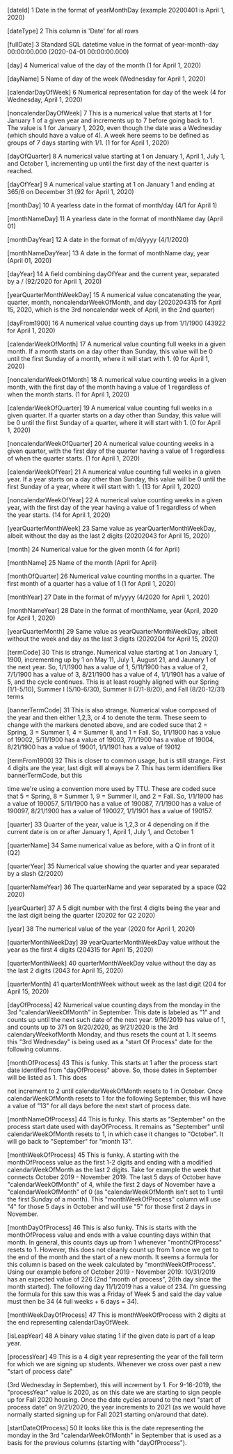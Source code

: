 [dateId] 1
 Date in the format of yearMonthDay (example 20200401 is April 1, 2020)

 [dateType] 2 
 This column is 'Date' for all rows

 [fullDate] 3 
 Standard SQL datetime value in the format of year-month-day 00:00:00.000 (2020-04-01 00:00:00.000)

 [day] 4
 Numerical value of the day of the month (1 for April 1, 2020)

 [dayName] 5 
 Name of day of the week (Wednesday for April 1, 2020)

 [calendarDayOfWeek] 6 
 Numerical representation for day of the week (4 for Wednesday, April 1, 2020)

 [noncalendarDayOfWeek] 7
 This is a numerical value that starts at 1 for January 1 of a given year and increments up to 7 before going back to 1. The value is 1 for January 1, 2020, even though the date was a Wednesday (which should have a value of 4). A week here seems to be defined as groups of 7 days starting with 1/1. (1 for for April 1, 2020)

 [dayOfQuarter] 8
 A numerical value starting at 1 on January 1, April 1, July 1, and October 1, incrementing up until the first day of the next quarter is reached.

 [dayOfYear] 9
 A numerical value starting at 1 on January 1 and ending at 365/6 on December 31 (92 for April 1, 2020)

 [monthDay] 10 
 A yearless date in the format of month/day (4/1 for April 1)

 [monthNameDay] 11
 A yearless date in the format of monthName day (April 01)

 [monthDayYear] 12 
 A date in the format of m/d/yyyy (4/1/2020)

 [monthNameDayYear] 13
 A date in the format of monthName day, year (April 01, 2020)

 [dayYear] 14
 A field combining dayOfYear and the current year, separated by a / (92/2020 for April 1, 2020)

 [yearQuarterMonthWeekDay] 15
 A numerical value concatenating the year, quarter, month, noncalendarWeekOfMonth, and day (2020204315 for April 15, 2020, which is the 3rd noncalendar week of April, in the 2nd quarter)

 [dayFrom1900] 16
 A numerical value counting days up from 1/1/1900 (43922 for April 1, 2020)

 [calendarWeekOfMonth] 17
 A numerical value counting full weeks in a given month. If a month starts on a day other than Sunday, this value will be 0 until the first Sunday of a month, where it will start with 1. (0 for April 1, 2020)

 [noncalendarWeekOfMonth] 18
 A numerical value counting weeks in a given month, with the first day of the month having a value of 1 regardless of when the month starts. (1 for April 1, 2020)

 [calendarWeekOfQuarter] 19 
 A numerical value counting full weeks in a given quarter. If a quarter starts on a day other than Sunday, this value will be 0 until the first Sunday of a quarter, where it will start with 1. (0 for April 1, 2020)

 [noncalendarWeekOfQuarter] 20
 A numerical value counting weeks in a given quarter, with the first day of the quarter having a value of 1 regardless of when the quarter starts. (1 for April 1, 2020)

 [calendarWeekOfYear] 21 
 A numerical value counting full weeks in a given year. If a year starts on a day other than Sunday, this value will be 0 until the first Sunday of a year, where it will start with 1. (13 for April 1, 2020)

 [noncalendarWeekOfYear] 22 
 A numerical value counting weeks in a given year, with the first day of the year having a value of 1 regardless of when the year starts. (14 for April 1, 2020)

 [yearQuarterMonthWeek] 23
 Same value as yearQuarterMonthWeekDay, albeit without the day as the last 2 digits (20202043 for April 15, 2020)

 [month] 24
 Numerical value for the given month (4 for April)

 [monthName] 25
 Name of the month (April for April)

 [monthOfQuarter] 26
 Numerical value counting months in a quarter. The first month of a quarter has a value of 1 (1 for April 1, 2020)

 [monthYear] 27 
 Date in the format of m/yyyy (4/2020 for April 1, 2020)

 [monthNameYear] 28 
 Date in the format of monthName, year (April, 2020 for April 1, 2020)

 [yearQuarterMonth] 29 
 Same value as yearQuarterMonthWeekDay, albeit without the week and day as the last 3 digits (2020204 for April 15, 2020)

 [termCode] 30 
 This is strange. Numerical value starting at 1 on January 1, 1900, incrementing up by 1 on May 11, July 1, August 21, and Jaunary 1 of the next year. So, 1/1/1900 has a value of 1, 5/11/1900 has a value of 2, 7/1/1900 has a value of 3, 8/21/1900 has a value of 4, 1/1/1901 has a value of 5, and the cycle continues. This is at least roughly aligned with our Spring (1/1-5/10), Summer I (5/10-6/30), Summer II (7/1-8/20), and Fall (8/20-12/31) terms

 [bannerTermCode] 31
 This is also strange. Numerical value composed of the year and then either 1,2,3, or 4 to denote the term. These seem to change with the markers denoted above, and are coded suce that 2 = Spring, 3 = Summer 1, 4 = Summer II, and 1 = Fall. So, 1/1/1900 has a value of 19002, 5/11/1900 has a value of 19003, 7/1/1900 has a value of 19004, 8/21/1900 has a value of 19001, 1/1/1901 has a value of 19012

 [termFrom1900] 32
 This is closer to common usage, but is still strange. First 4 digits are the year, last digit will always be 7. This has term identifiers like bannerTermCode, but this

time we're using a convention more used by TTU. These are coded suce that 5 = Spring, 8 = Summer 1, 9 = Summer II, and 2 = Fall. So, 1/1/1900 has a value of 190057, 5/11/1900 has a value of 190087, 7/1/1900 has a value of 190097, 8/21/1900 has a value of 190027, 1/1/1901 has a value of 190157.

 [quarter] 33
 Quarter of the year, value is 1,2,3 or 4 depending on if the current date is on or after January 1, April 1, July 1, and October 1

 [quarterName] 34
 Same numerical value as before, with a Q in front of it (Q2)

 [quarterYear] 35 
 Numerical value showing the quarter and year separated by a slash (2/2020)

 [quarterNameYear] 36 
 The quarterName and year separated by a space (Q2 2020)

 [yearQuarter] 37
 A 5 digit number with the first 4 digits being the year and the last digit being the quarter (20202 for Q2 2020)

 [year] 38
 The numerical value of the year (2020 for April 1, 2020)

 [quarterMonthWeekDay] 39
 yearQuarterMonthWeekDay value without the year as the first 4 digits (204315 for April 15, 2020)

 [quarterMonthWeek] 40 
 quarterMonthWeekDay value without the day as the last 2 digits (2043 for April 15, 2020)

 [quarterMonth] 41
 quarterMonthWeek without week as the last digit (204 for April 15, 2020)

 [dayOfProcess] 42
 Numerical value counting days from the monday in the 3rd "calendarWeekOfMonth" in September. This date is labeled as "1" and counts up until the next such date of the next year. 9/16/2019 has value of 1, and counts up to 371 on 9/20/2020, as 9/21/2020 is the 3rd calendaryWeekofMonth Monday, and thus resets the count at 1. It seems this "3rd Wednesday" is being used as a "start Of Process" date for the following columns.

 [monthOfProcess] 43
 This is funky. This starts at 1 after the process start date identifed from "dayOfProcess" above. So, those dates in September will be listed as 1. This does

not increment to 2 until calendarWeekOfMonth resets to 1 in October. Once calendarWeekOfMonth resets to 1 for the following September, this will have a value of "13" for all days before the next start of process date.

 [monthNameOfProcess] 44
 This is funky. This starts as "September" on the process start date used with dayOfProcess. It remains as "September" until calendarWeekOfMonth resets to 1, in which case it changes to "October". It will go back to "September" for "month 13".

 [monthWeekOfProcess] 45
 This is funky. A starting with the monthOfProcess value as the first 1-2 digits and ending with a modified calendarWeekOfMonth as the last 2 digits. Take for example the week that connects October 2019 - November 2019. The last 5 days of October have "calendarWeekOfMonth" of 4, while the first 2 days of November have a "calendarWeekOfMonth" of 0 (as "calendarWeekOfMonth isn't set to 1 until the first Sunday of a month). This "monthWeekOfProcess" column will use "4" for those 5 days in October and will use "5" for those first 2 days in November.

 [monthDayOfProcess] 46
 This is also funky. This is starts with the monthOfProcess value and ends with a value counting days within that month. In general, this counts days up from 1 whenever "monthOfProcess" resets to 1. However, this does not cleanly count up from 1 once we get to the end of the month and the start of a new month. It seems a formula for this column is based on the week calculated by "monthWeekOfProcess". Using our example before of October 2019 - November 2019: 10/31/2019 has an expected value of 226 (2nd "month of process", 26th day since the month started). The following day 11/1/2019 has a value of 234. I'm guessing the formula for this saw this was a Friday of Week 5 and said the day value must then be 34 (4 full weeks + 6 days = 34).

 [monthWeekDayOfProcess] 47
 This is monthWeekOfProcess with 2 digits at the end representing calendarDayOfWeek.

 [isLeapYear] 48
 A binary value stating 1 if the given date is part of a leap year.

 [processYear] 49 
 This is a 4 digit year representing the year of the fall term for which we are signing up students. Whenever we cross over past a new "start of process date"

(3rd Wednesday in September), this will increment by 1. For 9-16-2019, the "processYear" value is 2020, as on this date we are starting to sign people up for Fall 2020 housing. Once the date cycles around to the next "start of process date" on 9/21/2020, the year increments to 2021 (as we would have normally started signing up for Fall 2021 starting on/around that date).

 [startDateOfProcess] 50
 It looks like this is the date representing the monday in the 3rd "calendarWeekOfMonth" in September that is used as a basis for the previous columns (starting with "dayOfProcess").